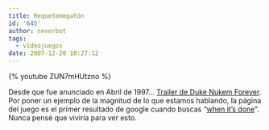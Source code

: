 ```yaml
---
title: Requetemegatón
id: '645'
author: neverbot
tags:
  - videojuegos
date: 2007-12-20 10:27:12
---
```


{% youtube ZUN7mHUtzno %}

Desde que fue anunciado en Abril de 1997… [Trailer de Duke Nukem Forever](http://www.youtube.com/watch?v=ZUN7mHUtzno). Por poner un ejemplo de la magnitud de lo que estamos hablando, la página del juego es el primer resultado de google cuando buscas “[when it’s done](http://www.google.es/search?q=when+it's+done)”. Nunca pensé que viviría para ver esto.